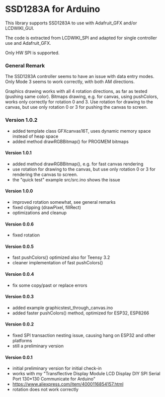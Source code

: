 # SSD1283A for Arduino

This library supports SSD1283A to use with Adafruit_GFX and/or LCDWIKI_GUI.

The code is extracted from LCDWIKI_SPI and adapted for single controller use and Adafruit_GFX.

Only HW SPI is supported.

### General Remark

The SSD1283A controller seems to have an issue with data entry modes.
Only Mode 3 seems to work correctly, with both AM directions.

Graphics drawing works with all 4 rotation directions, as far as tested (pushing same color).
Bitmaps drawing, e.g. for canvas, using pushColors, works only correctly for rotation 0 and 3.
Use rotation for drawing to the canvas, but use only rotation 0 or 3 for pushing the canvas to screen.

### Version 1.0.2
- added template class GFXcanvas16T, uses dynamic memory space instead of heap space
- added method drawRGBBitmap() for PROGMEM bitmaps
#### Version 1.0.1
- added method drawRGBBitmap(), e.g. for fast canvas rendering
- use rotation for drawing to the canvas, but use only rotation 0 or 3 for rendering the canvas to screen.
- the "quick test" example src/src.ino shows the issue
#### Version 1.0.0
- improved rotation somewhat, see general remarks
- fixed clipping (drawPixel, fillRect)
- optimizations and cleanup
#### Version 0.0.6
- fixed rotation
#### Version 0.0.5
- fast pushColors() optimized also for Teensy 3.2
- cleaner implementation of fast pushColors()
#### Version 0.0.4
- fix some copy/past or replace errors
#### Version 0.0.3
- added example graphicstest_through_canvas.ino
- added faster pushColors() method, optimized for ESP32, ESP8266
#### Version 0.0.2
- fixed SPI transaction nesting issue, causing hang on ESP32 and other platforms
- still a preliminary version
#### Version 0.0.1
- initial preliminary version for initial check-in
- works with my "Transflective Display Module LCD Display DIY SPI Serial Port 130*130 Communicate for Arduino"
- https://www.aliexpress.com/item/4000116854157.html
- rotation does not work correctly